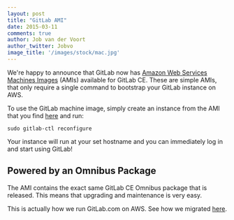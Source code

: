 ```yaml
---
layout: post
title: "GitLab AMI"
date: 2015-03-11
comments: true
author: Job van der Voort
author_twitter: Jobvo
image_title: '/images/stock/mac.jpg'
---
```


We're happy to announce that GitLab now has [Amazon Web Services Machines Images](https://about.gitlab.com/aws/)
(AMIs) available for GitLab CE. These are simple AMIs, that only require a
single command to bootstrap your GitLab instance on AWS.

<!-- more -->

To use the GitLab machine image, simply create an instance from the AMI
that you find [here](https://about.gitlab.com/aws/) and run:

```
sudo gitlab-ctl reconfigure
```

Your instance will run at your set hostname and you can immediately log in
and start using GitLab!

## Powered by an Omnibus Package

The AMI contains the exact same GitLab CE Omnibus package that is released.
This means that upgrading and maintenance is very easy.

This is actually how we run GitLab.com on AWS. See how we migrated [here](https://about.gitlab.com/2015/03/09/moving-all-your-data/).
